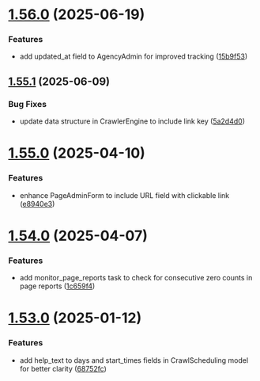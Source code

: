 # [1.56.0](https://github.com/ghorbani-mohammad/Django-Crawler-Framework/compare/v1.55.1...v1.56.0) (2025-06-19)


### Features

* add updated_at field to AgencyAdmin for improved tracking ([15b9f53](https://github.com/ghorbani-mohammad/Django-Crawler-Framework/commit/15b9f53ee9300a1105231c5bc61ecafb04d8ae29))



## [1.55.1](https://github.com/ghorbani-mohammad/Django-Crawler-Framework/compare/v1.55.0...v1.55.1) (2025-06-09)


### Bug Fixes

* update data structure in CrawlerEngine to include link key ([5a2d4d0](https://github.com/ghorbani-mohammad/Django-Crawler-Framework/commit/5a2d4d017f4c49f94775be6a1cdf0642f3f40d3e))



# [1.55.0](https://github.com/ghorbani-mohammad/Django-Crawler-Framework/compare/v1.54.0...v1.55.0) (2025-04-10)


### Features

* enhance PageAdminForm to include URL field with clickable link ([e8940e3](https://github.com/ghorbani-mohammad/Django-Crawler-Framework/commit/e8940e3adcf9e1a6e1d568721e6ee5c245ef3c29))



# [1.54.0](https://github.com/ghorbani-mohammad/Django-Crawler-Framework/compare/v1.53.0...v1.54.0) (2025-04-07)


### Features

* add monitor_page_reports task to check for consecutive zero counts in page reports ([1c659f4](https://github.com/ghorbani-mohammad/Django-Crawler-Framework/commit/1c659f40c0f16679674f5010c778b025ddb11892))



# [1.53.0](https://github.com/ghorbani-mohammad/Django-Crawler-Framework/compare/v1.52.0...v1.53.0) (2025-01-12)


### Features

* add help_text to days and start_times fields in CrawlScheduling model for better clarity ([68752fc](https://github.com/ghorbani-mohammad/Django-Crawler-Framework/commit/68752fc5409a7b732f32ae734ed62f589e4e422a))




